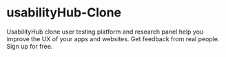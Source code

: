 # usabilityHub-Clone
UsabilityHub clone user testing platform and research panel help you improve the UX of your apps and websites. Get feedback from real people. Sign up for free.
